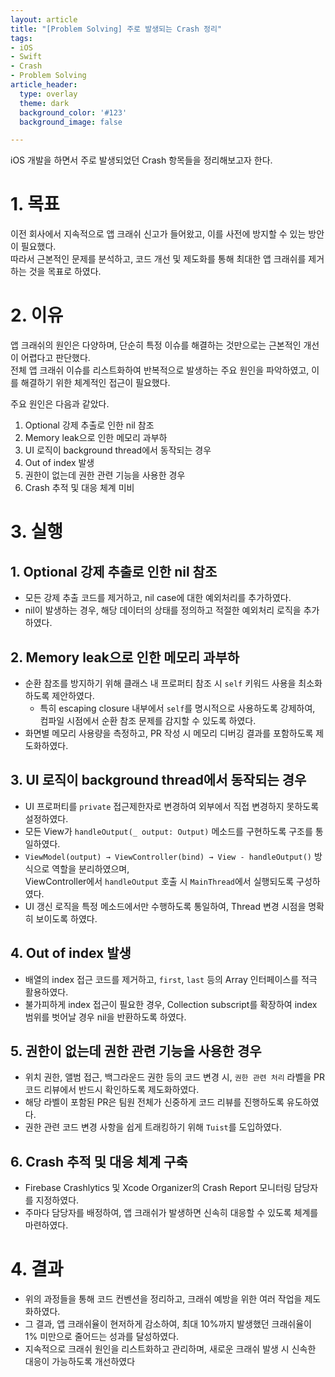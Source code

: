 ```yaml
---
layout: article
title: "[Problem Solving] 주로 발생되는 Crash 정리" 
tags:
- iOS
- Swift
- Crash
- Problem Solving
article_header:
  type: overlay
  theme: dark
  background_color: '#123'
  background_image: false

---
```


iOS 개발을 하면서 주로 발생되었던 Crash 항목들을 정리해보고자 한다. 

<!--more-->


# 1. 목표
이전 회사에서 지속적으로 앱 크래쉬 신고가 들어왔고, 이를 사전에 방지할 수 있는 방안이 필요했다.  
따라서 근본적인 문제를 분석하고, 코드 개선 및 제도화를 통해 최대한 앱 크래쉬를 제거하는 것을 목표로 하였다.

# 2. 이유
앱 크래쉬의 원인은 다양하며, 단순히 특정 이슈를 해결하는 것만으로는 근본적인 개선이 어렵다고 판단했다.  
전체 앱 크래쉬 이슈를 리스트화하여 반복적으로 발생하는 주요 원인을 파악하였고, 이를 해결하기 위한 체계적인 접근이 필요했다.  

주요 원인은 다음과 같았다.
1. Optional 강제 추출로 인한 nil 참조
2. Memory leak으로 인한 메모리 과부하
3. UI 로직이 background thread에서 동작되는 경우
4. Out of index 발생
5. 권한이 없는데 권한 관련 기능을 사용한 경우
6. Crash 추적 및 대응 체계 미비

# 3. 실행

## 1. Optional 강제 추출로 인한 nil 참조
- 모든 강제 추출 코드를 제거하고, nil case에 대한 예외처리를 추가하였다.
- nil이 발생하는 경우, 해당 데이터의 상태를 정의하고 적절한 예외처리 로직을 추가하였다.

## 2. Memory leak으로 인한 메모리 과부하
- 순환 참조를 방지하기 위해 클래스 내 프로퍼티 참조 시 `self` 키워드 사용을 최소화하도록 제안하였다.  
  - 특히 escaping closure 내부에서 `self`를 명시적으로 사용하도록 강제하여, 컴파일 시점에서 순환 참조 문제를 감지할 수 있도록 하였다.
- 화면별 메모리 사용량을 측정하고, PR 작성 시 메모리 디버깅 결과를 포함하도록 제도화하였다.

## 3. UI 로직이 background thread에서 동작되는 경우
- UI 프로퍼티를 `private` 접근제한자로 변경하여 외부에서 직접 변경하지 못하도록 설정하였다.
- 모든 View가 `handleOutput(_ output: Output)` 메소드를 구현하도록 구조를 통일하였다.
- `ViewModel(output) → ViewController(bind) → View - handleOutput()` 방식으로 역할을 분리하였으며,  
  ViewController에서 `handleOutput` 호출 시 `MainThread`에서 실행되도록 구성하였다.
- UI 갱신 로직을 특정 메소드에서만 수행하도록 통일하여, Thread 변경 시점을 명확히 보이도록 하였다.

## 4. Out of index 발생
- 배열의 index 접근 코드를 제거하고, `first`, `last` 등의 Array 인터페이스를 적극 활용하였다.
- 불가피하게 index 접근이 필요한 경우, Collection subscript를 확장하여 index 범위를 벗어날 경우 nil을 반환하도록 하였다.

## 5. 권한이 없는데 권한 관련 기능을 사용한 경우
- 위치 권한, 앨범 접근, 백그라운드 권한 등의 코드 변경 시, `권한 관련 처리` 라벨을 PR 코드 리뷰에서 반드시 확인하도록 제도화하였다.
- 해당 라벨이 포함된 PR은 팀원 전체가 신중하게 코드 리뷰를 진행하도록 유도하였다.
- 권한 관련 코드 변경 사항을 쉽게 트래킹하기 위해 `Tuist`를 도입하였다.

## 6. Crash 추적 및 대응 체계 구축
- Firebase Crashlytics 및 Xcode Organizer의 Crash Report 모니터링 담당자를 지정하였다.
- 주마다 담당자를 배정하여, 앱 크래쉬가 발생하면 신속히 대응할 수 있도록 체계를 마련하였다.

# 4. 결과
- 위의 과정들을 통해 코드 컨벤션을 정리하고, 크래쉬 예방을 위한 여러 작업을 제도화하였다.
- 그 결과, 앱 크래쉬율이 현저하게 감소하여, 최대 10%까지 발생했던 크래쉬율이 1% 미만으로 줄어드는 성과를 달성하였다.
- 지속적으로 크래쉬 원인을 리스트화하고 관리하며, 새로운 크래쉬 발생 시 신속한 대응이 가능하도록 개선하였다